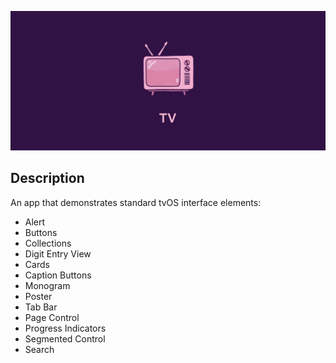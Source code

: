 ![TVShowroom logo](https://raw.githubusercontent.com/vadymmarkov/TVShowroom/master/GitHub/cover.jpg)

## Description

An app that demonstrates standard tvOS interface elements:
- Alert
- Buttons
- Collections
- Digit Entry View
- Cards
- Caption Buttons
- Monogram
- Poster
- Tab Bar
- Page Control
- Progress Indicators
- Segmented Control
- Search
